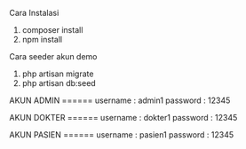 Cara Instalasi
1. composer install
2. npm install


Cara seeder akun demo
1. php artisan migrate
2. php artisan db:seed


AKUN ADMIN ======
username : admin1
password : 12345

AKUN DOKTER ======
username : dokter1
password : 12345

AKUN PASIEN ======
username : pasien1
password : 12345
